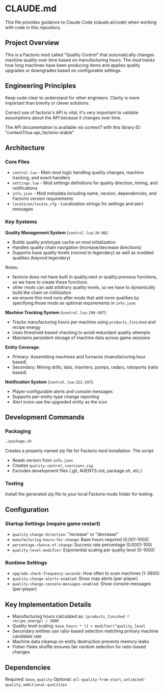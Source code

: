 # CLAUDE.md

This file provides guidance to Claude Code (claude.ai/code) when working with code in this repository.

## Project Overview

This is a Factorio mod called "Quality Control" that automatically changes machine quality over time based on manufacturing hours. The mod tracks how long machines have been producing items and applies quality upgrades or downgrades based on configurable settings.

## Engineering Principles

Keep code clear to understand for other engineers. Clarity is more important than brevity or clever solutions.

Correct use of factorio's API is vital; it's very important to validate assumptions about the API because it changes over time.

The API documentation is available via context7 with this library ID: "context7/lua-api_factorio-stable"

## Architecture

### Core Files
- `control.lua` - Main mod logic handling quality changes, machine tracking, and event handlers
- `settings.lua` - Mod settings definitions for quality direction, timing, and notifications
- `info.json` - Mod metadata including name, version, dependencies, and Factorio version requirements
- `locale/en/locale.cfg` - Localization strings for settings and alert messages

### Key Systems

**Quality Management System** (`control.lua:39-86`):
- Builds quality prototype cache on mod initialization
- Handles quality chain navigation (increase/decrease directions)
- Supports base quality levels (normal to legendary) as well as modded qualities (beyond legendary)

Notes:
- factorio does not have built in quality.next or quality.previous functions, so we have to create these functions
- other mods can add arbitrary quality levels, so we have to dynamically build the chain on initilization
- we ensure this mod runs after mods that add more qualities by specifying those mods as optional requirements in `info.json`

**Machine Tracking System** (`control.lua:299-397`):
- Tracks manufacturing hours per machine using `products_finished` and recipe energy
- Uses threshold-based checking to avoid redundant quality attempts
- Maintains persistent storage of machine data across game sessions

**Entity Coverage**:
- Primary: Assembling machines and furnaces (manufacturing hour based)
- Secondary: Mining drills, labs, inserters, pumps, radars, roboports (ratio based)

**Notification System** (`control.lua:222-297`):
- Player-configurable alerts and console messages
- Supports per-entity-type change reporting
- Alert icons use the upgraded entity as the icon

## Development Commands

### Packaging
```bash
./package.sh
```
Creates a properly named zip file for Factorio mod installation. The script:
- Reads version from `info.json`
- Creates `quality-control_<version>.zip`
- Excludes development files (.git, AGENTS.md, package.sh, etc.)

### Testing
Install the generated zip file to your local Factorio mods folder for testing.

## Configuration

### Startup Settings (require game restart)
- `quality-change-direction`: "increase" or "decrease"
- `manufacturing-hours-for-change`: Base hours required (0.001-1000)
- `percentage-chance-of-change`: Success rate percentage (0.0001-100)
- `quality-level-modifier`: Exponential scaling per quality level (0-1000)

### Runtime Settings
- `upgrade-check-frequency-seconds`: How often to scan machines (1-3600)
- `quality-change-alerts-enabled`: Show map alerts (per-player)
- `quality-change-console-messages-enabled`: Show console messages (per-player)

## Key Implementation Details

- Manufacturing hours calculated as: `(products_finished * recipe_energy) / 3600`
- Quality level scaling: `base_hours * (1 + modifier)^quality_level`
- Secondary entities use ratio-based selection matching primary machine candidate rate
- Machine data cleanup on entity destruction prevents memory leaks
- Fisher-Yates shuffle ensures fair random selection for ratio-based changes

## Dependencies

Required: `base`, `quality`
Optional: `all-quality-from-start`, `unlimited-quality`, `additional-qualities`
